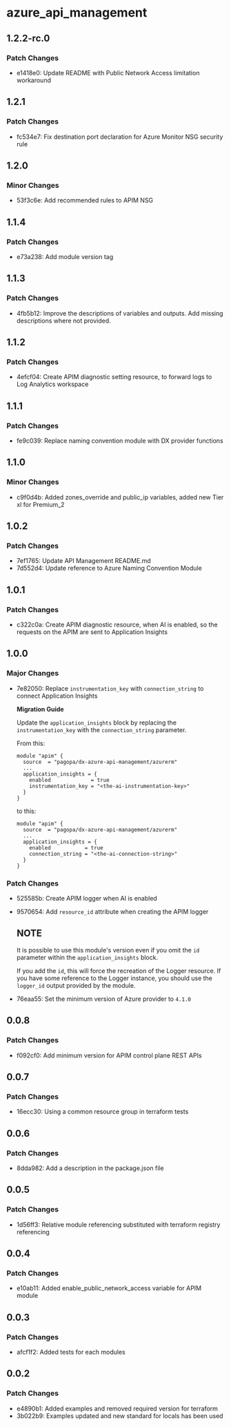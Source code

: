 # azure_api_management

## 1.2.2-rc.0

### Patch Changes

- e1418e0: Update README with Public Network Access limitation workaround

## 1.2.1

### Patch Changes

- fc534e7: Fix destination port declaration for Azure Monitor NSG security rule

## 1.2.0

### Minor Changes

- 53f3c6e: Add recommended rules to APIM NSG

## 1.1.4

### Patch Changes

- e73a238: Add module version tag

## 1.1.3

### Patch Changes

- 4fb5b12: Improve the descriptions of variables and outputs. Add missing descriptions where not provided.

## 1.1.2

### Patch Changes

- 4efcf04: Create APIM diagnostic setting resource, to forward logs to Log Analytics workspace

## 1.1.1

### Patch Changes

- fe9c039: Replace naming convention module with DX provider functions

## 1.1.0

### Minor Changes

- c9f0d4b: Added zones_override and public_ip variables, added new Tier xl for Premium_2

## 1.0.2

### Patch Changes

- 7ef1765: Update API Management README.md
- 7d552d4: Update reference to Azure Naming Convention Module

## 1.0.1

### Patch Changes

- c322c0a: Create APIM diagnostic resource, when AI is enabled, so the requests on the APIM are sent to Application Insights

## 1.0.0

### Major Changes

- 7e82050: Replace `instrumentation_key` with `connection_string` to connect Application Insights

  **Migration Guide**

  Update the `application_insights` block by replacing the `instrumentation_key` with the `connection_string` parameter.

  From this:

  ```
  module "apim" {
    source  = "pagopa/dx-azure-api-management/azurerm"
    ...
    application_insights = {
      enabled             = true
      instrumentation_key = "<the-ai-instrumentation-key>"
    }
  }
  ```

  to this:

  ```
  module "apim" {
    source  = "pagopa/dx-azure-api-management/azurerm"
    ...
    application_insights = {
      enabled           = true
      connection_string = "<the-ai-connection-string>"
    }
  }
  ```

### Patch Changes

- 525585b: Create APIM logger when AI is enabled
- 9570654: Add `resource_id` attribute when creating the APIM logger

  ## NOTE

  It is possible to use this module's version even if you omit the `id` parameter within the `application_insights` block.

  If you add the `id`, this will force the recreation of the Logger resource. If you have some reference to the Logger instance, you should use the `logger_id` output provided by the module.

- 76eaa55: Set the minimum version of Azure provider to `4.1.0`

## 0.0.8

### Patch Changes

- f092cf0: Add minimum version for APIM control plane REST APIs

## 0.0.7

### Patch Changes

- 16ecc30: Using a common resource group in terraform tests

## 0.0.6

### Patch Changes

- 8dda982: Add a description in the package.json file

## 0.0.5

### Patch Changes

- 1d56ff3: Relative module referencing substituted with terraform registry referencing

## 0.0.4

### Patch Changes

- e10ab11: Added enable_public_network_access variable for APIM module

## 0.0.3

### Patch Changes

- afcf1f2: Added tests for each modules

## 0.0.2

### Patch Changes

- e4890b1: Added examples and removed required version for terraform
- 3b022b9: Examples updated and new standard for locals has been used
